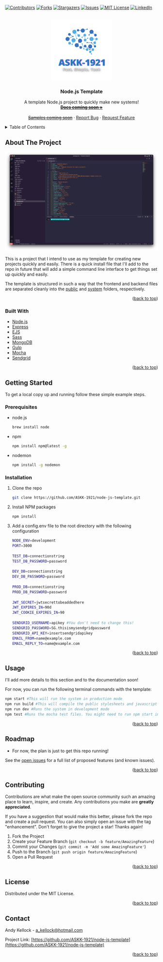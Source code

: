 <div id="top"></div>

<!-- PROJECT SHIELDS -->
[![Contributors][contributors-shield]][contributors-url]
[![Forks][forks-shield]][forks-url]
[![Stargazers][stars-shield]][stars-url]
[![Issues][issues-shield]][issues-url]
[![MIT License][license-shield]][license-url]
[![LinkedIn][linkedin-shield]][linkedin-url]



<!-- PROJECT LOGO -->
<br />
<div align="center">
  <a href="https://github.com/ASKK-1921">
    <img src="public/img/ASKK-1921.png" alt="Logo" width="200" height="200">
  </a>

<h3 align="center">Node.js Template</h3>

  <p align="center">
    A template Node.js project to quickly make new systems!
    <br />
    <a href="#"><strong><s>Docs coming soon »</s></strong></a>
    <br />
    <br />
    <a href="#"><s>Samples coming soon</s></a>
    ·
    <a href="https://github.com/ASKK-1921/node-js-template/issues">Report Bug</a>
    ·
    <a href="https://github.com/ASKK-1921/node-js-template/issues">Request Feature</a>
  </p>
</div>



<!-- TABLE OF CONTENTS -->
<details>
  <summary>Table of Contents</summary>
  <ol>
    <li>
      <a href="#about-the-project">About The Project</a>
      <ul>
        <li><a href="#built-with">Built With</a></li>
      </ul>
    </li>
    <li>
      <a href="#getting-started">Getting Started</a>
      <ul>
        <li><a href="#prerequisites">Prerequisites</a></li>
        <li><a href="#installation">Installation</a></li>
      </ul>
    </li>
    <li><a href="#usage">Usage</a></li>
    <li><a href="#roadmap">Roadmap</a></li>
    <li><a href="#contributing">Contributing</a></li>
    <li><a href="#license">License</a></li>
    <li><a href="#contact">Contact</a></li>
    <!-- <li><a href="#acknowledgments">Acknowledgments</a></li> -->
  </ol>
</details>



<!-- ABOUT THE PROJECT -->
## About The Project

[![Product Name Screen Shot][product-screenshot]](https://example.com)

This is a project that I intend to use as my template for creating new projects quickly and easily. There is a quick install file that I'll add to the repo in future that will add a simple command line interface to get things set up quickly and easily.

The template is structured in such a way that the frontend and backend files are separated cleanly into the [public](/public/) and [system](/system) folders, respectively.

<p align="right">(<a href="#top">back to top</a>)</p>



### Built With

* [Node.js](https://nodejs.org/en/)
* [Express](https://expressjs.com/)
* [EJS](https://ejs.co/)
* [Sass](https://sass-lang.com/)
* [MongoDB](https://www.mongodb.com/)
* [Gulp](https://gulpjs.com/)
* [Mocha](https://mochajs.org/)
* [Sendgrid](https://sendgrid.com/)

<p align="right">(<a href="#top">back to top</a>)</p>



<!-- GETTING STARTED -->
## Getting Started

To get a local copy up and running follow these simple example steps.

### Prerequisites

* node.js
  ```sh
  brew install node
  ```
* npm
  ```sh
  npm install npm@latest -g
  ```
* nodemon
  ```sh
  npm install -g nodemon
  ```

### Installation

1. Clone the repo
   ```sh
   git clone https://github.com/ASKK-1921/node-js-template.git
   ```
2. Install NPM packages
   ```sh
   npm install
   ```
3. Add a config.env file to the root directory with the following configuration
    ```sh
    NODE_ENV=development
    PORT=3000

    TEST_DB=connectionstring
    TEST_DB_PASSWORD=password

    DEV_DB=connectionstring
    DEV_DB_PASSWORD=password

    PROD_DB=connectionstring
    PROD_DB_PASSWORD=password

    JWT_SECRET=jwtsecrettobeaddedhere
    JWT_EXPIRES_IN=90d
    JWT_COOKIE_EXPIRES_IN=90

    SENDGRID_USERNAME=apikey #You don't need to change this!
    SENDGRID_PASSWORD=SG.thisismysendgridpassword
    SENDGRID_API_KEY=insertsendgridapikey
    EMAIL_FROM=name@example.com
    EMAIL_REPLY_TO=name@example.com
    ```

<p align="right">(<a href="#top">back to top</a>)</p>



<!-- USAGE EXAMPLES -->
## Usage

I'll add more details to this section and to the documentation soon!

For now, you can run the following terminal commands with the template:
```sh
npm start #This will run the system in production mode
npm run build #This will compile the public stylesheets and javascript
npm run dev #Runs the system in development mode
npm test #Runs the mocha test files. You might need to run npm start in a side terminal first!
```

<!-- _For more examples, please refer to the [Documentation](https://example.com)_ -->

<p align="right">(<a href="#top">back to top</a>)</p>



<!-- ROADMAP -->
## Roadmap

- For now, the plan is just to get this repo running!

<!-- - [ ] Feature 1
- [ ] Feature 2
- [ ] Feature 3
    - [ ] Nested Feature -->

See the [open issues](https://github.com/ASKK-1921/node-js-template/issues) for a full list of proposed features (and known issues).

<p align="right">(<a href="#top">back to top</a>)</p>



<!-- CONTRIBUTING -->
## Contributing

Contributions are what make the open source community such an amazing place to learn, inspire, and create. Any contributions you make are **greatly appreciated**.

If you have a suggestion that would make this better, please fork the repo and create a pull request. You can also simply open an issue with the tag "enhancement".
Don't forget to give the project a star! Thanks again!

1. Fork the Project
2. Create your Feature Branch (`git checkout -b feature/AmazingFeature`)
3. Commit your Changes (`git commit -m 'Add some AmazingFeature'`)
4. Push to the Branch (`git push origin feature/AmazingFeature`)
5. Open a Pull Request

<p align="right">(<a href="#top">back to top</a>)</p>



<!-- LICENSE -->
## License

Distributed under the MIT License. <!-- See `LICENSE.txt` for more information. -->

<p align="right">(<a href="#top">back to top</a>)</p>



<!-- CONTACT -->
## Contact

Andy Kellock - a_kellock@hotmail.com

Project Link: [https://github.com/ASKK-1921/node-js-template](https://github.com/ASKK-1921/node-js-template)

<p align="right">(<a href="#top">back to top</a>)</p>



<!-- ACKNOWLEDGMENTS
## Acknowledgments

* []()
* []()
* []()

<p align="right">(<a href="#top">back to top</a>)</p> -->



<!-- MARKDOWN LINKS & IMAGES -->
<!-- https://www.markdownguide.org/basic-syntax/#reference-style-links -->
[contributors-shield]: https://img.shields.io/github/contributors/ASKK-1921/node-js-template.svg?style=for-the-badge
[contributors-url]: https://github.com/ASKK-1921/node-js-template/graphs/contributors
[forks-shield]: https://img.shields.io/github/forks/ASKK-1921/node-js-template.svg?style=for-the-badge
[forks-url]: https://github.com/ASKK-1921/node-js-template/network/members
[stars-shield]: https://img.shields.io/github/stars/ASKK-1921/node-js-template.svg?style=for-the-badge
[stars-url]: https://github.com/ASKK-1921/node-js-template/stargazers
[issues-shield]: https://img.shields.io/github/issues/ASKK-1921/node-js-template.svg?style=for-the-badge
[issues-url]: https://github.com/ASKK-1921/node-js-template/issues
[license-shield]: https://img.shields.io/github/license/ASKK-1921/node-js-template.svg?style=for-the-badge
[license-url]: https://github.com/ASKK-1921/node-js-template/blob/master/license.txt
[linkedin-shield]: https://img.shields.io/badge/-LinkedIn-black.svg?style=for-the-badge&logo=linkedin&colorB=555
[linkedin-url]: https://linkedin.com/in/andrew-kellock
[product-screenshot]: public/img/screenshot.png